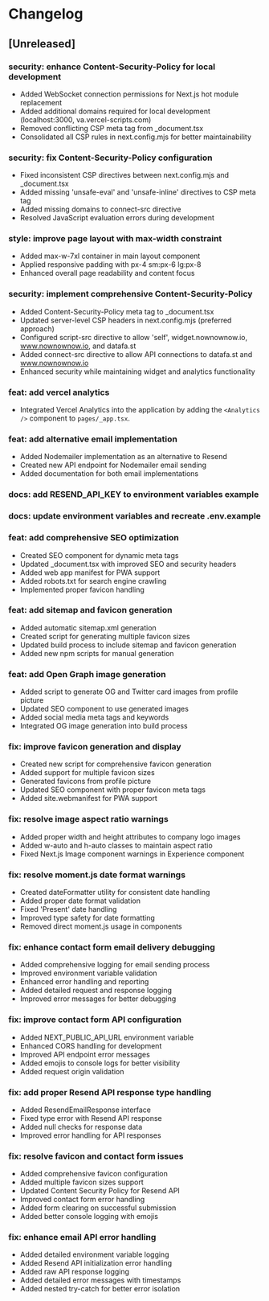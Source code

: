 # Changelog

## [Unreleased]

### security: enhance Content-Security-Policy for local development
- Added WebSocket connection permissions for Next.js hot module replacement
- Added additional domains required for local development (localhost:3000, va.vercel-scripts.com)
- Removed conflicting CSP meta tag from _document.tsx
- Consolidated all CSP rules in next.config.mjs for better maintainability

### security: fix Content-Security-Policy configuration
- Fixed inconsistent CSP directives between next.config.mjs and _document.tsx
- Added missing 'unsafe-eval' and 'unsafe-inline' directives to CSP meta tag
- Added missing domains to connect-src directive
- Resolved JavaScript evaluation errors during development

### style: improve page layout with max-width constraint
- Added max-w-7xl container in main layout component
- Applied responsive padding with px-4 sm:px-6 lg:px-8
- Enhanced overall page readability and content focus

### security: implement comprehensive Content-Security-Policy
- Added Content-Security-Policy meta tag to _document.tsx
- Updated server-level CSP headers in next.config.mjs (preferred approach)
- Configured script-src directive to allow 'self', widget.nownownow.io, www.nownownow.io, and datafa.st
- Added connect-src directive to allow API connections to datafa.st and www.nownownow.io
- Enhanced security while maintaining widget and analytics functionality

### feat: add vercel analytics
- Integrated Vercel Analytics into the application by adding the `<Analytics />` component to `pages/_app.tsx`.

### feat: add alternative email implementation
- Added Nodemailer implementation as an alternative to Resend
- Created new API endpoint for Nodemailer email sending
- Added documentation for both email implementations

### docs: add RESEND_API_KEY to environment variables example
### docs: update environment variables and recreate .env.example

### feat: add comprehensive SEO optimization
- Created SEO component for dynamic meta tags
- Updated _document.tsx with improved SEO and security headers
- Added web app manifest for PWA support
- Added robots.txt for search engine crawling
- Implemented proper favicon handling

### feat: add sitemap and favicon generation
- Added automatic sitemap.xml generation
- Created script for generating multiple favicon sizes
- Updated build process to include sitemap and favicon generation
- Added new npm scripts for manual generation

### feat: add Open Graph image generation
- Added script to generate OG and Twitter card images from profile picture
- Updated SEO component to use generated images
- Added social media meta tags and keywords
- Integrated OG image generation into build process

### fix: improve favicon generation and display
- Created new script for comprehensive favicon generation
- Added support for multiple favicon sizes
- Generated favicons from profile picture
- Updated SEO component with proper favicon meta tags
- Added site.webmanifest for PWA support

### fix: resolve image aspect ratio warnings
- Added proper width and height attributes to company logo images
- Added w-auto and h-auto classes to maintain aspect ratio
- Fixed Next.js Image component warnings in Experience component

### fix: resolve moment.js date format warnings
- Created dateFormatter utility for consistent date handling
- Added proper date format validation
- Fixed 'Present' date handling
- Improved type safety for date formatting
- Removed direct moment.js usage in components

### fix: enhance contact form email delivery debugging
- Added comprehensive logging for email sending process
- Improved environment variable validation
- Enhanced error handling and reporting
- Added detailed request and response logging
- Improved error messages for better debugging

### fix: improve contact form API configuration
- Added NEXT_PUBLIC_API_URL environment variable
- Enhanced CORS handling for development
- Improved API endpoint error messages
- Added emojis to console logs for better visibility
- Added request origin validation

### fix: add proper Resend API response type handling
- Added ResendEmailResponse interface
- Fixed type error with Resend API response
- Added null checks for response data
- Improved error handling for API responses

### fix: resolve favicon and contact form issues
- Added comprehensive favicon configuration
- Added multiple favicon sizes support
- Updated Content Security Policy for Resend API
- Improved contact form error handling
- Added form clearing on successful submission
- Added better console logging with emojis

### fix: enhance email API error handling
- Added detailed environment variable logging
- Added Resend API initialization error handling
- Added raw API response logging
- Added detailed error messages with timestamps
- Added nested try-catch for better error isolation
